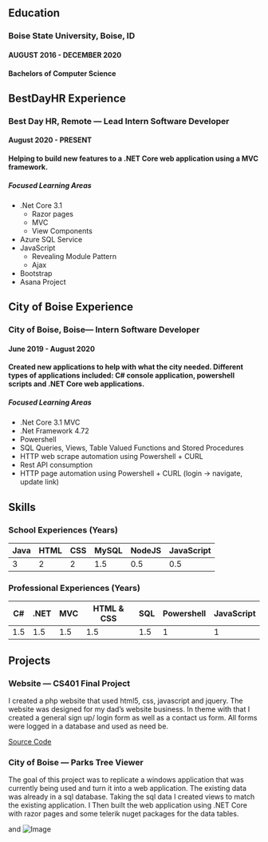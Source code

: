## Education
<h3> Boise State University, Boise, ID </h3>
<h4> AUGUST 2016 - DECEMBER 2020 </h4>
<h4> Bachelors of Computer Science </h4>

## BestDayHR Experience
<h3> Best Day HR, Remote — Lead Intern Software Developer </h3>
<h4> August 2020 - PRESENT </h4>
<h4> Helping to build new features to a .NET Core web application using a MVC framework. </h4>

##### Focused Learning Areas 
- .Net Core 3.1 
  - Razor pages 
  - MVC
  - View Components
- Azure SQL Service 
- JavaScript
  - Revealing Module Pattern 
  - Ajax
- Bootstrap
- Asana Project

## City of Boise Experience
<h3> City of Boise, Boise— Intern Software Developer </h3>
<h4> June 2019 - August 2020  </h4>
<h4> Created new applications to help with what the city needed. Different types of applications included: C# console application, powershell scripts and .NET Core web applications. </h4> 

##### Focused Learning Areas
- .Net Core 3.1 MVC
- .Net Framework 4.72
- Powershell
- SQL Queries, Views, Table Valued Functions and Stored Procedures
- HTTP web scrape automation using Powershell + CURL
- Rest API consumption
- HTTP page automation using Powershell + CURL  (login -> navigate, update link) 

## Skills

### School Experiences (Years)

Java         | HTML        | CSS            | MySQL             | NodeJS     | JavaScript   
------------ | ------------- | ------------- | ------------- | ------------- | ------------- 
3 | 2 | 2  | 1.5 | 0.5 | 0.5 |

### Professional Experiences (Years)

C#         | .NET        | MVC            | HTML & CSS             | SQL     | Powershell |  JavaScript
------------ | ------------- | ------------- | ------------- | ------------- | ------------- | ------------- 
1.5 | 1.5 | 1.5  | 1.5 | 1.5 | 1 | 1 |

## Projects

### Website — CS401 Final Project
I created a php website that used html5, css, javascript and jquery. The website was designed for my dad’s website business. In theme with that I created a general sign up/ login form as well as a contact us form. All forms were logged in a database and used as need be.

[Source Code](https://github.com/devancraig/Landscaping-Website.git)

### City of Boise — Parks Tree Viewer
The goal of this project was to replicate a windows application that was currently being used and turn it into a web application. The existing data was already in a sql database. Taking the sql data I created views to match the existing application. I Then built the web application using .NET Core with razor pages and some telerik nuget packages for the data tables.

 and ![Image]()
```

